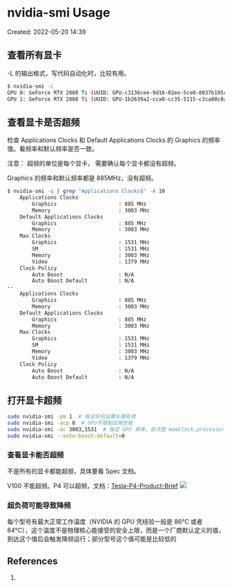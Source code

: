 # nvidia-smi Usage

Created: 2022-05-20 14:39

## 查看所有显卡

-L 的输出格式，写代码自动化时，比较有用。

```bash
$ nvidia-smi -L
GPU 0: GeForce RTX 2080 Ti (UUID: GPU-c3136cee-9d16-02ee-5ce0-8037b195c2b9)
GPU 1: GeForce RTX 2080 Ti (UUID: GPU-1b2639a2-cca0-cc35-5115-c3ca00c8aeea)
```

## 查看显卡是否超频

检查 Applications Clocks 和 Default Applications Clocks 的 Graphics 的频率值。看频率和默认频率是否一致。

注意： 超频的单位是每个显卡， 需要确认每个显卡都没有超频。

Graphics 的频率和默认频率都是 885MHz，没有超频。

```bash
$ nvidia-smi -q | grep "Applications Clocks$" -A 10
    Applications Clocks
        Graphics                    : 885 MHz
        Memory                      : 3003 MHz
    Default Applications Clocks
        Graphics                    : 885 MHz
        Memory                      : 3003 MHz
    Max Clocks
        Graphics                    : 1531 MHz
        SM                          : 1531 MHz
        Memory                      : 3003 MHz
        Video                       : 1379 MHz
    Clock Policy
        Auto Boost                  : N/A
        Auto Boost Default          : N/A
--
    Applications Clocks
        Graphics                    : 885 MHz
        Memory                      : 3003 MHz
    Default Applications Clocks
        Graphics                    : 885 MHz
        Memory                      : 3003 MHz
    Max Clocks
        Graphics                    : 1531 MHz
        SM                          : 1531 MHz
        Memory                      : 3003 MHz
        Video                       : 1379 MHz
    Clock Policy
        Auto Boost                  : N/A
        Auto Boost Default          : N/A
```

## 打开显卡超频

```bash
sudo nvidia-smi -pm 1  # 保证任何设置长期有效
sudo nvidia-smi -acp 0  # GPU不限制应用性能
sudo nvidia-smi -ac 3003,1531  # 指定 GPU 频率，依次是 memClock,processorClock
sudo nvidia-smi --auto-boost-default=0
```

### 查看显卡能否超频

不是所有的显卡都能超频，具体要看 Spec 文档。

V100 不能超频。P4 可以超频，文档：[Tesla-P4-Product-Brief](../../04-pdf/files/Tesla-P4-Product-Brief.pdf)
![](https://tva1.sinaimg.cn/large/e6c9d24egy1h2evl9qof5j20gd01vmx6.jpg)

### 超负荷可能导致降频

每个型号有最大正常工作温度（NVIDIA 的 GPU 凭经验一般是 86℃ 或者 84℃），这个温度不是物理核心能接受的安全上限，而是一个厂商默认定义的值，到达这个值后会触发降频运行；部分型号这个值可能是比较低的

## References

1.
